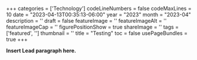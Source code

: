 ﻿+++
categories = ['Technology']
codeLineNumbers = false
codeMaxLines = 10
date = "2023-04-13T00:35:13-06:00"
year = "2023"
month = "2023-04"
description = ''
draft = false
featureImage = ''
featureImageAlt = ''
featureImageCap = ''
figurePositionShow = true
shareImage = ''
tags = ['featured', '']
thumbnail = ''
title = "Testing"
toc = false
usePageBundles = true
+++

**Insert Lead paragraph here.**
